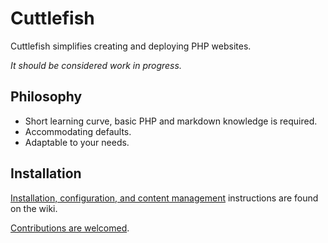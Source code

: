 # Cuttlefish
Cuttlefish simplifies creating and deploying PHP websites.

_It should be considered work in progress._

## Philosophy

* Short learning curve, basic PHP and markdown knowledge is required.
* Accommodating defaults.
* Adaptable to your needs.

## Installation

[Installation, configuration, and content management](https://github.com/svandragt/cuttlefish/wiki)
instructions are found on the wiki.

[Contributions are welcomed](https://github.com/svandragt/cuttlefish/issues). 

